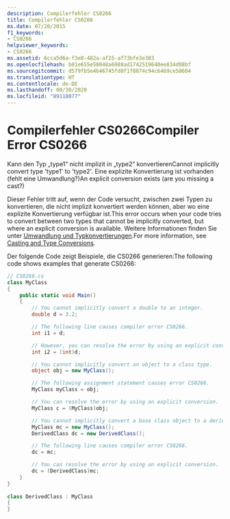```yaml
---
description: Compilerfehler CS0266
title: Compilerfehler CS0266
ms.date: 07/20/2015
f1_keywords:
- CS0266
helpviewer_keywords:
- CS0266
ms.assetid: 6cca5d6a-f3e0-482a-af25-af73bfe3e303
ms.openlocfilehash: b01e655e58048a6988ad1742519640ee834d88bf
ms.sourcegitcommit: d579fb5e4b46745fd0f1f8874c94c6469ce58604
ms.translationtype: HT
ms.contentlocale: de-DE
ms.lasthandoff: 08/30/2020
ms.locfileid: "89118077"
---
```

# <a name="compiler-error-cs0266"></a><span data-ttu-id="f3ac5-103">Compilerfehler CS0266</span><span class="sxs-lookup"><span data-stu-id="f3ac5-103">Compiler Error CS0266</span></span>

<span data-ttu-id="f3ac5-104">Kann den Typ „type1“ nicht implizit in „type2“ konvertieren</span><span class="sxs-lookup"><span data-stu-id="f3ac5-104">Cannot implicitly convert type 'type1' to 'type2'.</span></span> <span data-ttu-id="f3ac5-105">Eine explizite Konvertierung ist vorhanden (fehlt eine Umwandlung?)</span><span class="sxs-lookup"><span data-stu-id="f3ac5-105">An explicit conversion exists (are you missing a cast?)</span></span>

 <span data-ttu-id="f3ac5-106">Dieser Fehler tritt auf, wenn der Code versucht, zwischen zwei Typen zu konvertieren, die nicht implizit konvertiert werden können, aber wo eine explizite Konvertierung verfügbar ist.</span><span class="sxs-lookup"><span data-stu-id="f3ac5-106">This error occurs when your code tries to convert between two types that cannot be implicitly converted, but where an explicit conversion is available.</span></span> <span data-ttu-id="f3ac5-107">Weitere Informationen finden Sie unter [Umwandlung und Typkonvertierungen](../../programming-guide/types/casting-and-type-conversions.md).</span><span class="sxs-lookup"><span data-stu-id="f3ac5-107">For more information, see [Casting and Type Conversions](../../programming-guide/types/casting-and-type-conversions.md).</span></span>

 <span data-ttu-id="f3ac5-108">Der folgende Code zeigt Beispiele, die CS0266 generieren:</span><span class="sxs-lookup"><span data-stu-id="f3ac5-108">The following code shows examples that generate CS0266:</span></span>

```csharp
// CS0266.cs
class MyClass
{
    public static void Main()
    {
        // You cannot implicitly convert a double to an integer.
        double d = 3.2;

        // The following line causes compiler error CS0266.
        int i1 = d;

        // However, you can resolve the error by using an explicit conversion.
        int i2 = (int)d;  

        // You cannot implicitly convert an object to a class type.
        object obj = new MyClass();

        // The following assignment statement causes error CS0266.
        MyClass myClass = obj;

        // You can resolve the error by using an explicit conversion.
        MyClass c = (MyClass)obj;

        // You cannot implicitly convert a base class object to a derived class type.
        MyClass mc = new MyClass();
        DerivedClass dc = new DerivedClass();

        // The following line causes compiler error CS0266.
        dc = mc;

        // You can resolve the error by using an explicit conversion.
        dc = (DerivedClass)mc;
    }  
}  
  
class DerivedClass : MyClass  
{  
}  
```
